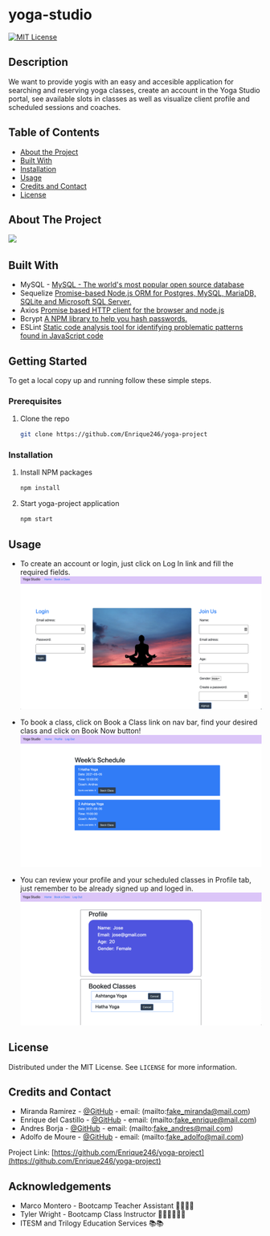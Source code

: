 # yoga-studio

[![MIT License][license-shield]][license-url]

## Description

We want to provide yogis with an easy and accesible application for searching and reserving yoga classes, create an account in the Yoga Studio portal, see available slots in classes as well as visualize client profile and scheduled sessions and coaches.

## Table of Contents
- [About the Project](#installation)
- [Built With](#installation)
- [Installation](#installation)
- [Usage](#usage)
- [Credits and Contact](#credits_and_Contact)
- [License](#license)

<!-- ABOUT THE PROJECT -->
## About The Project

![](home-GIF.gif)


## Built With

* []() MySQL - [MySQL - The world's most popular open source database](mysql.com)
* []() Sequelize [Promise-based Node.js ORM for Postgres, MySQL, MariaDB, SQLite and Microsoft SQL Server.](https://sequelize.org/)
* []() Axios [Promise based HTTP client for the browser and node.js](https://www.npmjs.com/package/axios)
* []() Bcrypt [A NPM library to help you hash passwords.](https://www.npmjs.com/package/bcrypt)
* []() ESLint [Static code analysis tool for identifying problematic patterns found in JavaScript code](https://eslint.org/)



<!-- GETTING STARTED -->
## Getting Started

To get a local copy up and running follow these simple steps.

### Prerequisites

1. Clone the repo
   ```sh
   git clone https://github.com/Enrique246/yoga-project 
   ```

### Installation


1. Install NPM packages
   ```sh
   npm install
   ```

2. Start yoga-project application
   ```sh
   npm start
   ```



<!-- USAGE EXAMPLES -->
## Usage
* To create an account or login, just click on Log In link and fill the required fields.
![](login_ss.png)

* To book a class, click on Book a Class link on nav bar, find your desired class and click on Book Now button!
![](schedule_ss.png)

 * You can review your profile and your scheduled classes in Profile tab, just remember to be already signed up and loged in. 
![](profile_ss.png)



<!-- LICENSE -->
## License

Distributed under the MIT License. See `LICENSE` for more information.



<!-- CONTACT -->
## Credits and Contact

- Miranda Ramirez - [@GitHub](https://github.com/Mirandarmz) - email: (mailto:fake_miranda@mail.com)
- Enrique del Castillo - [@GitHub](https://github.com/Enrique246) - email: (mailto:fake_enrique@mail.com)
- Andres Borja - [@GitHub](https://twitter.com/twitter_handle) - email: (mailto:fake_andres@mail.com)
- Adolfo de Moure - [@GitHub](https://github.com/ANDRESPLASENCIABORJA) - email: (mailto:fake_adolfo@mail.com)

Project Link: [https://github.com/Enrique246/yoga-project](https://github.com/Enrique246/yoga-project)



<!-- ACKNOWLEDGEMENTS -->
## Acknowledgements

* []() Marco Montero - Bootcamp Teacher Assistant 👏🏼👏🏼
* []() Tyler Wright - Bootcamp Class Instructor 👨🏻‍🏫👨🏻‍🏫
* []() ITESM and Trilogy Education Services 📚📚





<!-- MARKDOWN LINKS & IMAGES -->
<!-- https://www.markdownguide.org/basic-syntax/#reference-style-links -->
[contributors-shield]: https://img.shields.io/github/contributors/github_username/repo.svg?style=for-the-badge
[contributors-url]: https://github.com/github_username/repo/graphs/contributors
[forks-shield]: https://img.shields.io/github/forks/github_username/repo.svg?style=for-the-badge
[forks-url]: https://github.com/github_username/repo/network/members
[stars-shield]: https://img.shields.io/github/stars/github_username/repo.svg?style=for-the-badge
[stars-url]: https://github.com/github_username/repo/stargazers
[issues-shield]: https://img.shields.io/github/issues/github_username/repo.svg?style=for-the-badge
[issues-url]: https://github.com/github_username/repo/issues
[license-shield]: https://img.shields.io/github/license/github_username/repo.svg?style=for-the-badge
[license-url]: https://github.com/github_username/repo/blob/master/LICENSE.txt
[linkedin-shield]: https://img.shields.io/badge/-LinkedIn-black.svg?style=for-the-badge&logo=linkedin&colorB=555
[linkedin-url]: https://linkedin.com/in/github_username

